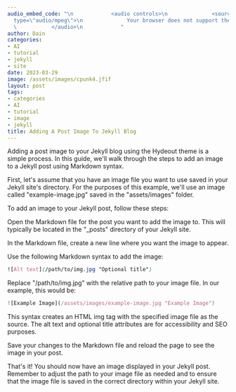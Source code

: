 ```yaml
---
audio_embed_code: "\n            <audio controls>\n              <source src=\"/assets/audio/2023-03-28-add-image-jekyll-post-ai-mp3.mp3\"
  type=\"audio/mpeg\">\n              Your browser does not support the audio element.\n
  \           </audio>\n            "
author: Dain
categories:
- AI
- tutorial
- jekyll
- site
date: 2023-03-29
image: /assets/images/cpunk4.jfif
layout: post
tags:
- categories
- AI
- tutorial
- image
- jekyll
title: Adding A Post Image To Jekyll Blog
---
```


Adding a post image to your Jekyll blog using the Hydeout theme is a simple process. In this guide, we'll walk through the steps to add an image to a Jekyll post using Markdown syntax.

First, let's assume that you have an image file you want to use saved in your Jekyll site's directory. For the purposes of this example, we'll use an image called "example-image.jpg" saved in the "assets/images" folder.

To add an image to your Jekyll post, follow these steps:

Open the Markdown file for the post you want to add the image to. This will typically be located in the "_posts" directory of your Jekyll site.

In the Markdown file, create a new line where you want the image to appear.

Use the following Markdown syntax to add the image:

```css
![Alt text](/path/to/img.jpg "Optional title")
```
Replace "/path/to/img.jpg" with the relative path to your image file. In our example, this would be:

```javascript
![Example Image](/assets/images/example-image.jpg "Example Image")
```
This syntax creates an HTML img tag with the specified image file as the source. The alt text and optional title attributes are for accessibility and SEO purposes.

Save your changes to the Markdown file and reload the page to see the image in your post.

That's it! You should now have an image displayed in your Jekyll post. Remember to adjust the path to your image file as needed and to ensure that the image file is saved in the correct directory within your Jekyll site.
